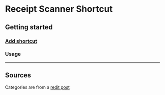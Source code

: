 # Receipt Scanner Shortcut

## Getting started

### [Add shortcut]()

### Usage

___

## Sources

  Categories are from a [redit post](https://www.reddit.com/r/personalfinance/comments/3qs1k9/budget_categories/)
